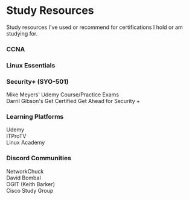 # Study Resources
Study resources I've used or recommend for certifications I hold or am studying for.

### CCNA


### Linux Essentials


### Security+ (SYO-501)
Mike Meyers' Udemy Course/Practice Exams  
Darril Gibson's Get Certified Get Ahead for Security +  

### Learning Platforms
Udemy  
ITProTV  
Linux Academy  

### Discord Communities
NetworkChuck  
David Bombal  
OGIT (Keith Barker)  
Cisco Study Group  
